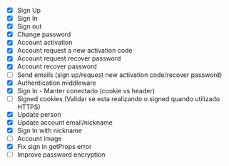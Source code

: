 - [x] Sign Up
- [x] Sign In
- [x] Sign out
- [x] Change password
- [x] Account activation
- [x] Account request a new activation code
- [x] Account request recover password
- [x] Account recover password
- [ ] Send emails (sign up/request new activation code/recover password)
- [x] Authentication middleware
- [x] Sign In - Manter conectado (cookie vs header)
- [ ] Signed cookies (Validar se esta realizando o signed quando utilizado HTTPS)
- [x] Update person
- [x] Update account email/nickname
- [x] Sign In with nickname
- [ ] Account image
- [x] Fix sign in getProps error
- [ ] Improve password encryption